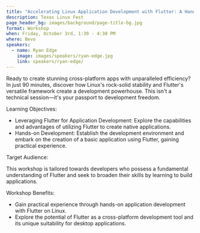```yaml
---
title: "Accelerating Linux Application Development with Flutter: A Hands-on Workshop"
description: Texas Linux Fest
page_header_bg: images/background/page-title-bg.jpg
format: Workshop
when: Friday, October 3rd, 1:30 - 4:30 PM
where: Bevo
speakers:
  - name: Ryan Edge
    image: images/speakers/ryan-edge.jpg
    link: speakers/ryan-edge/
---
```


Ready to create stunning cross-platform apps with unparalleled efficiency? In
just 90 minutes, discover how Linux's rock-solid stability and Flutter's
versatile framework create a development powerhouse. This isn't a technical
session—it's your passport to development freedom.

Learning Objectives:

* Leveraging Flutter for Application Development: Explore the capabilities and
  advantages of utilizing Flutter to create native applications.
* Hands-on Development: Establish the development environment and embark on the
  creation of a basic application using Flutter, gaining practical experience.

Target Audience:

This workshop is tailored towards developers who possess a fundamental
understanding of Flutter and seek to broaden their skills by learning to build
applications.

Workshop Benefits:

* Gain practical experience through hands-on application development with
  Flutter on Linux.
* Explore the potential of Flutter as a cross-platform development tool and its
  unique suitability for desktop applications.
